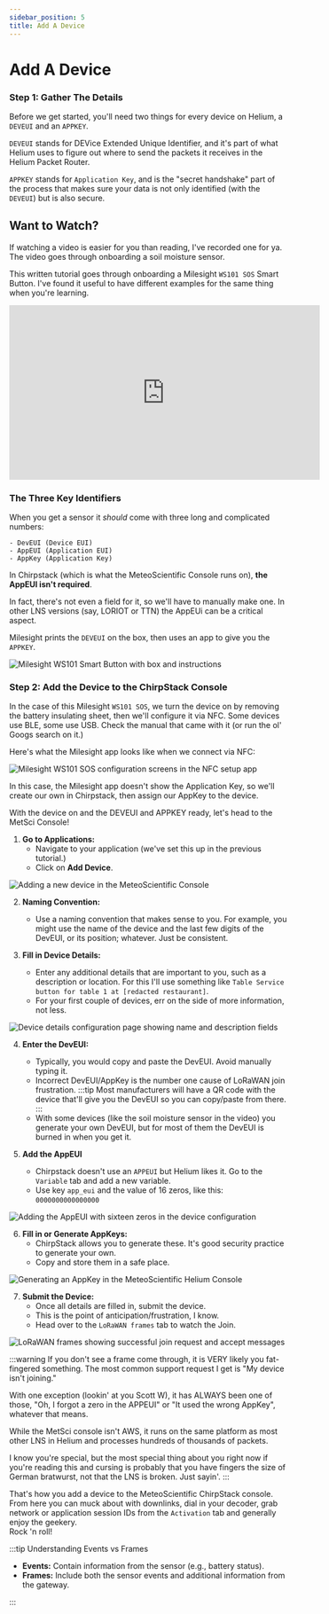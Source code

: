 ```yaml
---
sidebar_position: 5
title: Add A Device
---
```


# Add A Device

### Step 1: Gather The Details

Before we get started, you'll need two things for every device on Helium, a `DEVEUI` and an `APPKEY`.  

`DEVEUI` stands for DEVice Extended Unique Identifier, and it's part of what Helium uses to figure out where to send the packets it receives in the Helium Packet Router. 

`APPKEY` stands for `Application Key`, and is the "secret handshake" part of the process that makes sure your data is not only identified (with the `DEVEUI`) but is also secure.

## Want to Watch?
If watching a video is easier for you than reading, I've recorded one for ya.  The video goes through onboarding a soil moisture sensor.  

This written tutorial goes through onboarding a Milesight `WS101 SOS` Smart Button.  I've found it useful to have different examples for the same thing when you're learning.

<iframe width="560" height="315" src="https://www.youtube.com/embed/rhNYKyC3Avs?si=1LimXlj78xfzqPb-" title="YouTube video player" frameborder="0" allow="accelerometer; autoplay; clipboard-write; encrypted-media; gyroscope; picture-in-picture; web-share" referrerpolicy="strict-origin-when-cross-origin" allowfullscreen></iframe>

### The Three Key Identifiers

When you get a sensor it *should* come with three long and complicated numbers:
```
- DevEUI (Device EUI)
- AppEUI (Application EUI)
- AppKey (Application Key)
```

In Chirpstack (which is what the MeteoScientific Console runs on), **the AppEUI isn't required**.  

In fact, there's not even a field for it, so we'll have to manually make one.  In other LNS versions (say, LORIOT or TTN) the AppEUi can be a critical aspect.

Milesight prints the `DEVEUI` on the box, then uses an app to give you the `APPKEY`.  

<div style={{
  display: 'flex',
  justifyContent: 'center',
  margin: '20px auto'
}}>
  <img 
    src="/images/tutorial-basics/005-add-a-device/milesight-ws101-smart-button.jpg"
    alt="Milesight WS101 Smart Button with box and instructions"
    style={{
      maxWidth: '800px',
      width: '100%',
      borderRadius: '8px',
      border: '4px solid var(--metsci-primary)',
      boxShadow: '0 4px 12px rgba(217, 74, 24, 0.15)',
    }}
  />
</div>

### Step 2: Add the Device to the ChirpStack Console

In the case of this Milesight `WS101 SOS`, we turn the device on by removing the battery insulating sheet, then we'll configure it via NFC.  Some devices use BLE, some use USB.  Check the manual that came with it (or run the ol' Googs search on it.)

Here's what the Milesight app looks like when we connect via NFC:

<div style={{
  display: 'flex',
  justifyContent: 'center',
  margin: '20px auto'
}}>
  <img 
    src="/images/tutorial-basics/005-add-a-device/milesight-ws101-setup-toolbox.png"
    alt="Milesight WS101 SOS configuration screens in the NFC setup app"
    style={{
      maxWidth: '800px',
      width: '100%',
      borderRadius: '8px',
      border: '4px solid var(--metsci-primary)',
      boxShadow: '0 4px 12px rgba(217, 74, 24, 0.15)',
    }}
  />
</div>

In this case, the Milesight app doesn't show the Application Key, so we'll create our own in Chirpstack, then assign our AppKey to the device.

With the device on and the DEVEUI and APPKEY ready, let's head to the MetSci Console!

1. **Go to Applications:** 
   - Navigate to your application (we've set this up in the previous tutorial.)
   - Click on **Add Device**.

<div style={{
  display: 'flex',
  justifyContent: 'center',
  margin: '20px auto'
}}>
  <img 
    src="/images/tutorial-basics/005-add-a-device/add-device-in-metsci-console.png"
    alt="Adding a new device in the MeteoScientific Console"
    style={{
      maxWidth: '800px',
      width: '100%',
      borderRadius: '8px',
      border: '4px solid var(--metsci-primary)',
      boxShadow: '0 4px 12px rgba(217, 74, 24, 0.15)',
    }}
  />
</div>

2. **Naming Convention:**
   - Use a naming convention that makes sense to you. For example, you might use the name of the device and the last few digits of the DevEUI, or its position; whatever.  Just be consistent.

3. **Fill in Device Details:**
   - Enter any additional details that are important to you, such as a description or location.  For this I'll use something like `Table Service button for table 1 at [redacted restaurant]`.
   - For your first couple of devices, err on the side of more information, not less.  


<div style={{
  display: 'flex',
  justifyContent: 'center',
  margin: '20px auto'
}}>
  <img 
    src="/images/tutorial-basics/005-add-a-device/add-device-details-page-1.png"
    alt="Device details configuration page showing name and description fields"
    style={{
      maxWidth: '800px',
      width: '100%',
      borderRadius: '8px',
      border: '4px solid var(--metsci-primary)',
      boxShadow: '0 4px 12px rgba(217, 74, 24, 0.15)',
    }}
  />
</div>

4. **Enter the DevEUI:**
   - Typically, you would copy and paste the DevEUI. Avoid manually typing it.  
   - Incorrect DevEUI/AppKey is the number one cause of LoRaWAN join frustration.
:::tip
Most manufacturers will have a QR code with the device that'll give you the DevEUI so you can copy/paste from there.
:::
   - With some devices (like the soil moisture sensor in the video) you generate your own DevEUI, but for most of them the DevEUI is burned in when you get it.

5. **Add the AppEUI**
   - Chirpstack doesn't use an `APPEUI` but Helium likes it.  Go to the `Variable` tab and add a new variable.
   - Use key `app_eui` and the value of 16 zeros, like this: `0000000000000000`

<div style={{
  display: 'flex',
  justifyContent: 'center',
  margin: '20px auto'
}}>
  <img 
    src="/images/tutorial-basics/005-add-a-device/add-app-eui-16-zeros.png"
    alt="Adding the AppEUI with sixteen zeros in the device configuration"
    style={{
      maxWidth: '800px',
      width: '100%',
      borderRadius: '8px',
      border: '4px solid var(--metsci-primary)',
      boxShadow: '0 4px 12px rgba(217, 74, 24, 0.15)',
    }}
  />
</div>

6. **Fill in or Generate AppKeys:**
   - ChirpStack allows you to generate these.  It's good security practice to generate your own.
   - Copy and store them in a safe place.  

<div style={{
  display: 'flex',
  justifyContent: 'center',
  margin: '20px auto'
}}>
  <img 
    src="/images/tutorial-basics/005-add-a-device/generate-app-key-in-metsci-helium-console.png"
    alt="Generating an AppKey in the MeteoScientific Helium Console"
    style={{
      maxWidth: '800px',
      width: '100%',
      borderRadius: '8px',
      border: '4px solid var(--metsci-primary)',
      boxShadow: '0 4px 12px rgba(217, 74, 24, 0.15)',
    }}
  />
</div>

7. **Submit the Device:**
   - Once all details are filled in, submit the device.  
   - This is the point of anticipation/frustration, I know.
   - Head over to the `LoRaWAN frames` tab to watch the Join.

<div style={{
  display: 'flex',
  justifyContent: 'center',
  margin: '20px auto'
}}>
  <img 
    src="/images/tutorial-basics/005-add-a-device/join-request-join-accept.png"
    alt="LoRaWAN frames showing successful join request and accept messages"
    style={{
      maxWidth: '800px',
      width: '100%',
      borderRadius: '8px',
      border: '4px solid var(--metsci-primary)',
      boxShadow: '0 4px 12px rgba(217, 74, 24, 0.15)',
    }}
  />
</div>

:::warning
If you don't see a frame come through, it is VERY likely you fat-fingered something.  The most common support request I get is "My device isn't joining."  

With one exception (lookin' at you Scott W), it has ALWAYS been one of those, "Oh, I forgot a zero in the APPEUI" or "It used the wrong AppKey", whatever that means.

While the MetSci console isn't AWS, it runs on the same platform as most other LNS in Helium and processes hundreds of thousands of packets.  

I know you're special, but the most special thing about you right now if you're reading this and cursing is probably that you have fingers the size of German bratwurst, not that the LNS is broken.  Just sayin'.
:::

That's how you add a device to the MeteoScientific ChirpStack console.  From here you can muck about with downlinks, dial in your decoder, grab network or application session IDs from the `Activation` tab and generally enjoy the geekery.  
<ConsoleButton />
Rock 'n roll!

:::tip Understanding Events vs Frames

- **Events:** Contain information from the sensor (e.g., battery status).
- **Frames:** Include both the sensor events and additional information from the gateway.

:::




